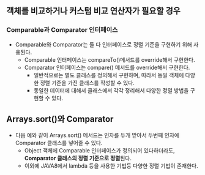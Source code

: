 ## 객체를 비교하거나 커스텀 비교 연산자가 필요할 경우
### Comparable과 Comparator 인터페이스
- Comparable와 Comparator는 둘 다 인터페이스로 정렬 기준을 구현하기 위해 사용된다.
  - Comparable 인터페이스는 compareTo()메서드를 override해서 구현한다.
  - Comparator 인터페이스는 compare() 메서드를 override해서 구현한다.
    - 일반적으로는 별도 클래스를 정의해서 구현하며, 따라서 동일 객체에 다양한 정렬 기준을 가진 클래스를 작성할 수 있다.
    - 동일한 데이터에 대해서 클래스에서 각각 정리해서 다양한 정렬 방법을 구현할 수 있다.

## Arrays.sort()와 Comparator 
- 다음 예와 같이 Arrays.sort() 메서드는 인자를 두개 받아서 두번째 인자에 Comparator 클래스를 넣어줄 수 있다.
  - Object 객체에 Comparable 인터페이스가 정의되어 있다하더라도, **Comparator 클래스의 정렬 기준으로 정렬**된다.
  - 이외에 JAVA8에서 lambda 등을 사용한 기법등 다양한 정렬 기법이 존재한다.